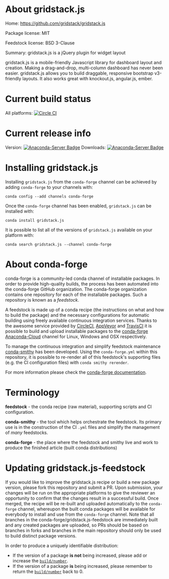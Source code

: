 About gridstack.js
==================

Home: https://github.com/gridstack/gridstack.js

Package license: MIT

Feedstock license: BSD 3-Clause

Summary: gridstack.js is a jQuery plugin for widget layout

gridstack.js is a mobile-friendly Javascript library for dashboard layout and
creation. Making a drag-and-drop, multi-column dashboard has never been easier.
gridstack.js allows you to build draggable, responsive bootstrap v3-friendly
layouts. It also works great with knockout.js, angular.js, ember.


Current build status
====================

All platforms: [![Circle CI](https://circleci.com/gh/conda-forge/gridstack.js-feedstock.svg?style=shield)](https://circleci.com/gh/conda-forge/gridstack.js-feedstock)

Current release info
====================
Version: [![Anaconda-Server Badge](https://anaconda.org/conda-forge/gridstack.js/badges/version.svg)](https://anaconda.org/conda-forge/gridstack.js)
Downloads: [![Anaconda-Server Badge](https://anaconda.org/conda-forge/gridstack.js/badges/downloads.svg)](https://anaconda.org/conda-forge/gridstack.js)

Installing gridstack.js
=======================

Installing `gridstack.js` from the `conda-forge` channel can be achieved by adding `conda-forge` to your channels with:

```
conda config --add channels conda-forge
```

Once the `conda-forge` channel has been enabled, `gridstack.js` can be installed with:

```
conda install gridstack.js
```

It is possible to list all of the versions of `gridstack.js` available on your platform with:

```
conda search gridstack.js --channel conda-forge
```


About conda-forge
=================

conda-forge is a community-led conda channel of installable packages.
In order to provide high-quality builds, the process has been automated into the
conda-forge GitHub organization. The conda-forge organization contains one repository
for each of the installable packages. Such a repository is known as a *feedstock*.

A feedstock is made up of a conda recipe (the instructions on what and how to build
the package) and the necessary configurations for automatic building using freely
available continuous integration services. Thanks to the awesome service provided by
[CircleCI](https://circleci.com/), [AppVeyor](http://www.appveyor.com/)
and [TravisCI](https://travis-ci.org/) it is possible to build and upload installable
packages to the [conda-forge](https://anaconda.org/conda-forge)
[Anaconda-Cloud](http://docs.anaconda.org/) channel for Linux, Windows and OSX respectively.

To manage the continuous integration and simplify feedstock maintenance
[conda-smithy](http://github.com/conda-forge/conda-smithy) has been developed.
Using the ``conda-forge.yml`` within this repository, it is possible to re-render all of
this feedstock's supporting files (e.g. the CI configuration files) with ``conda smithy rerender``.

For more information please check the [conda-forge documentation](https://conda-forge.org/docs/).

Terminology
===========

**feedstock** - the conda recipe (raw material), supporting scripts and CI configuration.

**conda-smithy** - the tool which helps orchestrate the feedstock.
                   Its primary use is in the construction of the CI ``.yml`` files
                   and simplify the management of *many* feedstocks.

**conda-forge** - the place where the feedstock and smithy live and work to
                  produce the finished article (built conda distributions)


Updating gridstack.js-feedstock
===============================

If you would like to improve the gridstack.js recipe or build a new
package version, please fork this repository and submit a PR. Upon submission,
your changes will be run on the appropriate platforms to give the reviewer an
opportunity to confirm that the changes result in a successful build. Once
merged, the recipe will be re-built and uploaded automatically to the
`conda-forge` channel, whereupon the built conda packages will be available for
everybody to install and use from the `conda-forge` channel.
Note that all branches in the conda-forge/gridstack.js-feedstock are
immediately built and any created packages are uploaded, so PRs should be based
on branches in forks and branches in the main repository should only be used to
build distinct package versions.

In order to produce a uniquely identifiable distribution:
 * If the version of a package **is not** being increased, please add or increase
   the [``build/number``](http://conda.pydata.org/docs/building/meta-yaml.html#build-number-and-string).
 * If the version of a package **is** being increased, please remember to return
   the [``build/number``](http://conda.pydata.org/docs/building/meta-yaml.html#build-number-and-string)
   back to 0.